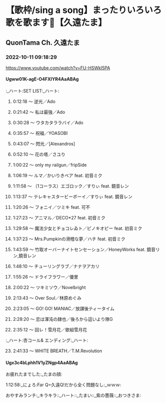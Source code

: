 # 【歌枠/sing a song】まったりいろいろ歌を歌ます🌃【久遠たま】

## QuonTama Ch. 久遠たま

### 2022-10-11 09:18:29

https://www.youtube.com/watch?v=FU-HSWkI5PA

#### Ugww01K-agE-O4FXIYR4AaABAg

:_ハート:SET LIST:_ハート:



01. 0:12:18 ～ 逆光／Ado

02. 0:21:42 ～ 私は最強／Ado

03. 0:30:28 ～ ウタカタララバイ／Ado

04. 0:35:57 ～ 祝福／YOASOBI

05. 0:43:07 ～ 閃光／[Alexandros]

06. 0:52:10 ～ 花の塔／さユり

07. 1:00:22 ～ only my railgun／fripSide

08. 1:06:19 ～ ルマ／かいりきベア feat. 初音ミク

09. 1:11:58 ～ （1コーラス）エゴロック／すりぃ feat. 鏡音レン

10. 1:13:37 ～ テレキャスタービーボーイ／すりぃ feat. 鏡音レン

11. 1:20:26 ～ フォニイ／ツミキ feat. 可不

12. 1:27:23 ～ アニマル／DECO*27 feat. 初音ミク

13. 1:29:58 ～ 魔法少女とチョコレゐト／ピノキオピー feat. 初音ミク

14. 1:37:23 ～ Mrs.Pumpkinの滑稽な夢／ハチ feat. 初音ミク

15. 1:43:59 ～ 竹取オーバーナイトセンセーション／HoneyWorks feat. 鏡音リン,鏡音レン

16. 1:48:10 ～ チューリングラブ／ナナヲアカリ

17. 1:55:26 ～ ドライフラワー／優里

18. 2:00:22 ～ ツキミソウ／Novelbright

19. 2:13:43 ～ Over Soul／林原めぐみ

20. 2:23:05 ～ GO! GO! MANIAC／放課後ティータイム

21. 2:28:20 ～ 恋は渾沌の隷也／後ろから這いより隊G

22. 2:35:12 ～ 回レ！雪月花／歌組雪月花



​:_ハート:杏コール& エンディング:_ハート:



23. 2:41:33 ～ WHITE BREATH／T.M.Revolution



#### Ugx3c4bLphh1V1yZNgp4AaABAg

お疲れたまでした:_たまの顔:

1:12:58:_にょろ:Far Q=久遠Q!だから全く問題なし:_ｗｗｗ:

​おやすみランチ:_キラキラ::_ハート::_たまい::_紫の薔薇::_おつきさま:

